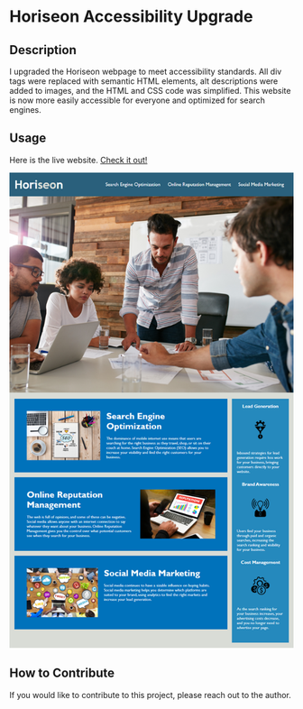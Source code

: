 # Horiseon Accessibility Upgrade

## Description

I upgraded the Horiseon webpage to meet accessibility standards. All div tags were replaced with semantic HTML elements, alt descriptions were added to images, and the HTML and CSS code was simplified. This website is now more easily accessible for everyone and optimized for search engines.


## Usage

Here is the live website. [Check it out!](https://shanna-not-shawna.github.io/Horiseon-Accessibility-upgrade/)


![Screenshot of the Horiseon webpage](./assets/images/01-html-css-git-homework-demo.png)

## How to Contribute

If you would like to contribute to this project, please reach out to the author.